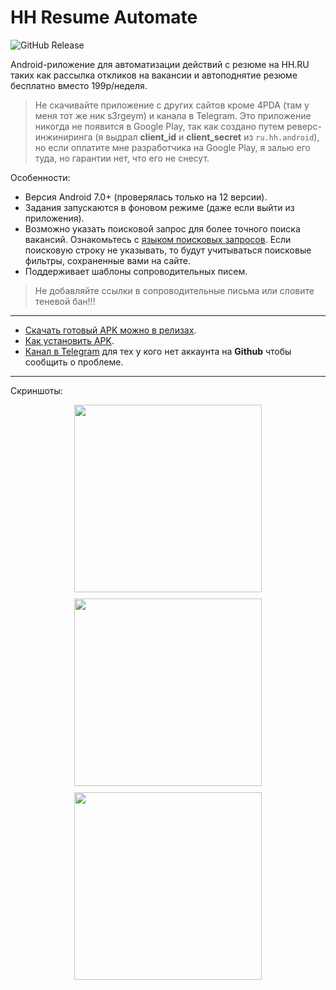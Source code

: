 # HH Resume Automate

![GitHub Release](https://img.shields.io/github/v/release/s3rgeym/hh-resume-automate)

Android-риложение для автоматизации действий с резюме на HH.RU таких как рассылка откликов на вакансии и
автоподнятие резюме бесплатно вместо 199р/неделя.

> Не скачивайте приложение с других сайтов кроме 4PDA (там у меня тот же ник s3rgeym) и канала в Telegram. Это приложение никогда не появится в Google Play, так как создано путем реверс-инжиниринга (я выдрал **client_id** и **client_secret** из `ru.hh.android`), но если оплатите мне разработчика на Google Play, я залью его туда, но гарантии нет, что его не снесут.

Особенности:

* Версия Android 7.0+ (проверялась только на 12 версии).
* Задания запускаются в фоновом режиме (даже если выйти из приложения).
* Возможно указать поисковой запрос для более точного поиска вакансий. Ознакомьтесь с [языком поисковых запросов](https://hh.ru/article/1175). Если поисковую строку не указывать, то будут учитываться поисковые фильтры, сохраненные вами на сайте.
* Поддерживает шаблоны сопроводительных писем.

> Не добавляйте ссылки в сопроводительные письма или словите теневой бан!!! 

---

- [Скачать готовый APK можно в релизах](../../releases).
- [Как установить APK](https://hi-tech.mail.ru/review/102312-kak-ustanovit-apk-na-android/).
- [Канал в Telegram](https://t.me/hh_resume_automate) для тех у кого нет аккаунта на **Github** чтобы сообщить о проблеме.

---

Скриншоты:

<div style="display: flex; flex-wrap: wrap; justify-content: center; gap: 10px;">
  <img src="https://github.com/user-attachments/assets/2db417dc-d905-449b-919e-0198108e0701" width="300px">
  <img src="https://github.com/user-attachments/assets/e206b347-5669-4dbb-bf16-2101f123825a" width="300px">
  <img src="https://github.com/user-attachments/assets/17094570-cf25-4450-83bd-4808769d3ce5" width="300px">
</div>
